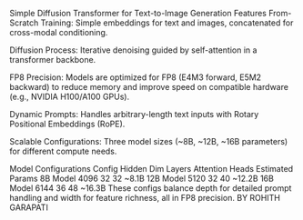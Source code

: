 Simple Diffusion Transformer for Text-to-Image Generation
Features
From-Scratch Training: Simple embeddings for text and images, concatenated for cross-modal conditioning.

Diffusion Process: Iterative denoising guided by self-attention in a transformer backbone.

FP8 Precision: Models are optimized for FP8 (E4M3 forward, E5M2 backward) to reduce memory and improve speed on compatible hardware (e.g., NVIDIA H100/A100 GPUs).

Dynamic Prompts: Handles arbitrary-length text inputs with Rotary Positional Embeddings (RoPE).

Scalable Configurations: Three model sizes (~8B, ~12B, ~16B parameters) for different compute needs.

Model Configurations
Config	Hidden Dim	Layers	Attention Heads	Estimated Params
8B Model	4096	32	32	~8.1B
12B Model	5120	32	40	~12.2B
16B Model	6144	36	48	~16.3B
These configs balance depth for detailed prompt handling and width for feature richness, all in FP8 precision.
BY ROHITH GARAPATI 
